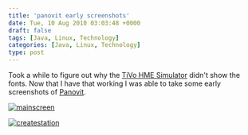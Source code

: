 ```yaml
---
title: 'panovit early screenshots'
date: Tue, 10 Aug 2010 03:03:48 +0000
draft: false
tags: [Java, Linux, Technology]
categories: [Java, Linux, Technology]
type: post
---
```


Took a while to figure out why the [TiVo HME Simulator](http://tivohme.sourceforge.net/) didn't show the fonts. Now that I have that working I was able to take some early screenshots of [Panovit](http://github.com/jmrodri/panovit/).

[![](http://zeusville.files.wordpress.com/2010/08/mainscreen.png "mainscreen")](http://zeusville.files.wordpress.com/2010/08/mainscreen.png)

[![](http://zeusville.files.wordpress.com/2010/08/createstation.png "createstation")](http://zeusville.files.wordpress.com/2010/08/createstation.png)